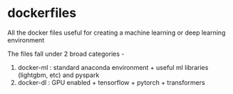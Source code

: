 # dockerfiles
All the docker files useful for creating a machine learning or deep learning environment

The files fall under 2 broad categories -

1) docker-ml : standard anaconda environment + useful ml libraries (lightgbm, etc) and pyspark
2) docker-dl : GPU enabled + tensorflow + pytorch + transformers
